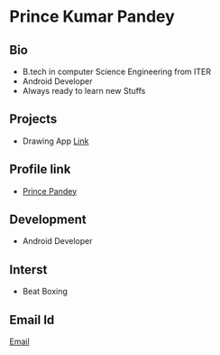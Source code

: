 # Prince Kumar Pandey

## Bio
- B.tech in computer Science Engineering from ITER
- Android Developer
- Always ready to learn new Stuffs

## Projects
- Drawing App [Link](https://github.com/PrincePandey1/DrawingApp/tree/Updated)

## Profile link
* [Prince Pandey](https://github.com/PrincePandey1) 

## Development
* Android Developer

## Interst
* Beat Boxing

## Email Id
[Email](princekupandey786@gmail.com)
